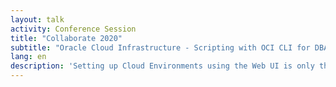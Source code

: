 ```yaml
---
layout: talk
activity: Conference Session
title: "Collaborate 2020"
subtitle: "Oracle Cloud Infrastructure - Scripting with OCI CLI for DBAs"
lang: en
description: 'Setting up Cloud Environments using the Web UI is only the second best option. The method of choice is Scripting. While HashiCorps Terraform has become the lingua franca for defining large setups, it appears to be a bit unwieldy for small changes.  Oracle provides the OCI Command Line Interface (CLI) as OpenSource on GitHub, which is ideal for those small changes.  This talk introduces to Scripting with the OCI CLI. It walks through the process of setting it up. A quick orientation is followed by a deep dive in the command line and JSON Parameters. Tips and Tricks as well as common caveats an how to avoid them lead to the conclusion.  The presentation contains a live demo. All Demos are available for download. Learning Objective 1: This talk enables the DBA to quickly set up and modify an OCI Cloud Environment via OCI CLI. Learning Objective 2: The special characteristics of the new Always-Free-Tier of the Oracle Cloud will be covered as well.'
---
```

